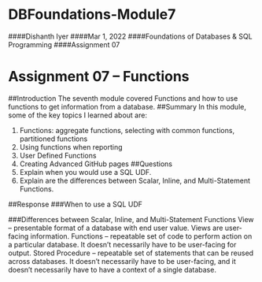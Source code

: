 # DBFoundations-Module7
####Dishanth Iyer
####Mar 1, 2022
####Foundations of Databases & SQL Programming
####Assignment 07


# Assignment 07 – Functions

##Introduction
The seventh module covered Functions and how to use functions to get information from a database.
##Summary
In this module, some of the key topics I learned about are:
1.	Functions: aggregate functions, selecting with common functions, partitioned functions
2.	Using functions when reporting
3.	User Defined Functions
4.	Creating Advanced GitHub pages
##Questions 
1.	Explain when you would use a SQL UDF.
2.	Explain are the differences between Scalar, Inline, and Multi-Statement Functions.

##Response
###When to use a SQL UDF

###Differences between Scalar, Inline, and Multi-Statement Functions
View – presentable format of a database with end user value. Views are user-facing information.
Functions – repeatable set of code to perform action on a particular database. It doesn’t necessarily have to be user-facing for output.
Stored Procedure – repeatable set of statements that can be reused across databases. It doesn’t necessarily have to be user-facing, and it doesn’t necessarily have to have a context of a single database.
